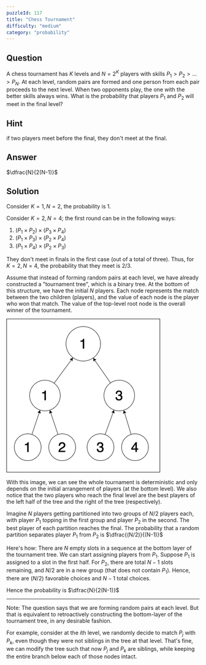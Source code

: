 ```yaml
---
puzzleId: 117
title: "Chess Tournament"
difficulty: "medium"
category: "probability"
---
```


## Question
A chess tournament has $K$ levels and $N = 2^K$ players with skills $P_1 > P_2 > ... >P_{N}$. At each level, random pairs are formed and one person from each pair proceeds to the next level. When two opponents play, the one with the better skills always wins. What is the probability that players $P_1$ and $P_2$ will meet in the final level?

## Hint
if two players meet before the final, they don't meet at the final.

## Answer
$\dfrac{N}{2(N-1)}$

## Solution
Consider $K=1, N=2$, the probability is 1.

Consider $K=2, N=4$; the first round can be in the following ways:

1. $(P_1 \times P_2 ) \times ( P_3 \times P_4 )$
2. $(P_1 \times P_3 ) \times ( P_2 \times P_4 )$
3. $(P_1 \times P_4 ) \times ( P_2 \times P_3 )$

They don't meet in finals in the first case (out of a total of three). Thus, for $K=2, N=4$, the probability that they meet is $2/3$.
<!-- 
I assure you that this probability gets close to 1/2 for large K. 
 -->

Assume that instead of forming random pairs at each level, we have already constructed a "tournament tree", which is a binary tree. At the bottom of this structure, we have the initial $N$ players. Each node represents the match between the two children (players), and the value of each node is the player who won that match. The value of the top-level root node is the overall winner of the tournament.

![tree](117_tree.drawio.png)

With this image, we can see the whole tournament is deterministic and only depends on the initial arrangement of players (at the bottom level).
We also notice that the two players who reach the final level are the best players of the left half of the tree and the right of the tree (respectively).

Imagine $N$ players getting partitioned into two groups of $N/2$ players each, with player $P_1$ topping in the first group and player $P_2$ in the second. The best player of each partition reaches the final. The probability that a random partition separates player $P_1$ from $P_2$ is $\dfrac{(N/2)}{(N-1)}$

Here's how: There are $N$ empty slots in a sequence at the bottom layer of the tournament tree.
We can start assigning players from $P_1$.
Suppose $P_1$ is assigned to a slot in the first half. For $P_2$, there are total $N-1$ slots remaining, and $N/2$ are in a new group (that does not contain $P_1$). Hence, there are $(N/2)$ favorable choices and $N-1$ total choices.

Hence the probability is $\dfrac{N}{2(N-1)}$

<!--
Intuitively, this means for creating a partition to separate them, we pick $(N/2)$ people from $N$, wishing to take player 1, but not player 2.  
-->
---

Note: The question says that we are forming random pairs at each level. But that is equivalent to retroactively constructing the bottom-layer of the tournament tree, in any desirable fashion.

For example, consider at the $i$th level, we randomly decide to match $P_j$ with $P_k$, even though they were not siblings in the tree at that level.
That's fine, we can modify the tree such that now $P_j$ and $P_k$ are siblings, while keeping the entire branch below each of those nodes intact.

